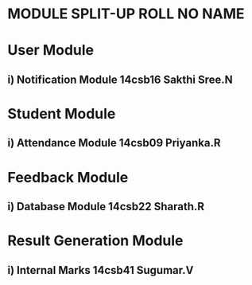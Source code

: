 # MODULE SPLIT-UP                               ROLL NO                            NAME

# User Module                      
## i) Notification Module                           14csb16                        Sakthi Sree.N

# Student Module
## i) Attendance Module                             14csb09                        Priyanka.R

# Feedback Module
## i) Database Module                               14csb22                        Sharath.R

# Result Generation Module                     
## i) Internal Marks                                14csb41                        Sugumar.V

